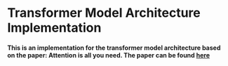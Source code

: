 # Transformer Model Architecture Implementation

#### This is an implementation for the transformer model architecture based on the paper: Attention is all you need. The paper can be found [here](https://arxiv.org/abs/1706.03762)
